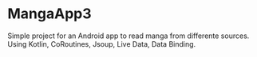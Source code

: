 # MangaApp3
Simple project for an Android app to read manga from differente sources. Using Kotlin, CoRoutines, Jsoup, Live Data, Data Binding.
